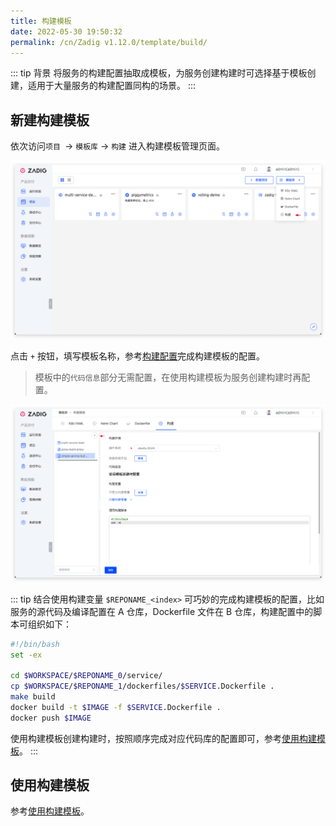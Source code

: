 ```yaml
---
title: 构建模板
date: 2022-05-30 19:50:32
permalink: /cn/Zadig v1.12.0/template/build/
---
```


::: tip 背景
将服务的构建配置抽取成模板，为服务创建构建时可选择基于模板创建，适用于大量服务的构建配置同构的场景。
:::

## 新建构建模板

依次访问`项目 `-> `模板库` -> `构建` 进入构建模板管理页面。

![构建模板](./_images/build_template_1.png)

点击 `+` 按钮，填写模板名称，参考[构建配置](/dev/project/build/)完成构建模板的配置。
> 模板中的`代码信息`部分无需配置，在使用构建模板为服务创建构建时再配置。

![构建模板](./_images/create_build_template_1.png)

::: tip
结合使用构建变量 `$REPONAME_<index>` 可巧妙的完成构建模板的配置，比如服务的源代码及编译配置在 A 仓库，Dockerfile 文件在 B 仓库，构建配置中的脚本可组织如下：

``` bash
#!/bin/bash
set -ex

cd $WORKSPACE/$REPONAME_0/service/
cp $WORKSPACE/$REPONAME_1/dockerfiles/$SERVICE.Dockerfile .
make build
docker build -t $IMAGE -f $SERVICE.Dockerfile .
docker push $IMAGE
```

使用构建模板创建构建时，按照顺序完成对应代码库的配置即可，参考[使用构建模板](/cn/Zadig%20v1.12.0/project/build/#zadig-构建模板)。
:::

## 使用构建模板

参考[使用构建模板](/cn/Zadig%20v1.12.0/project/build/#zadig-构建模板)。
